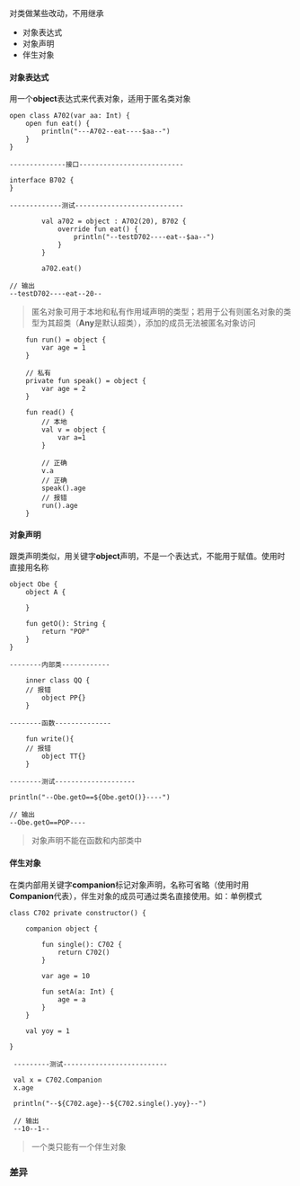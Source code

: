 对类做某些改动，不用继承

* 对象表达式
* 对象声明
* 伴生对象

#### 对象表达式

用一个**object**表达式来代表对象，适用于匿名类对象

```
open class A702(var aa: Int) {
    open fun eat() {
        println("---A702--eat----$aa--")
    }
}

--------------接口--------------------------

interface B702 {
}

-------------测试---------------------------

        val a702 = object : A702(20), B702 {
            override fun eat() {
                println("--testD702----eat--$aa--")
            }
        }

        a702.eat()

// 输出
--testD702----eat--20--
```

> 匿名对象可用于本地和私有作用域声明的类型；若用于公有则匿名对象的类型为其超类（**Any**是默认超类），添加的成员无法被匿名对象访问

```
    fun run() = object {
        var age = 1
    }

    // 私有
    private fun speak() = object {
        var age = 2
    }

    fun read() {
        // 本地
        val v = object {
            var a=1
        }

        // 正确
        v.a
        // 正确
        speak().age
        // 报错
        run().age
    }
```

#### 对象声明

跟类声明类似，用关键字**object**声明，不是一个表达式，不能用于赋值。使用时直接用名称

```
object Obe {
    object A {

    }

    fun getO(): String {
        return "POP"
    }
}

--------内部类------------

    inner class QQ {
    // 报错
        object PP{}
    }

--------函数--------------

    fun write(){
    // 报错
        object TT{}
    }        

--------测试--------------------

println("--Obe.getO==${Obe.getO()}----")    

// 输出
--Obe.getO==POP----
```

> 对象声明不能在函数和内部类中

#### 伴生对象

在类内部用关键字**companion**标记对象声明，名称可省略（使用时用**Companion**代表），伴生对象的成员可通过类名直接使用。如：单例模式

```
class C702 private constructor() {

    companion object {

        fun single(): C702 {
            return C702()
        }

        var age = 10

        fun setA(a: Int) {
            age = a
        }
    }

    val yoy = 1

}

 ---------测试--------------------------   

 val x = C702.Companion
 x.age

 println("--${C702.age}--${C702.single().yoy}--")
 
 // 输出
 --10--1--
```

> 一个类只能有一个伴生对象



### 差异





